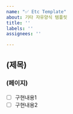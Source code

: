 ```yaml
---
name: "✅ Etc Template"
about: 기타 자유양식 템플릿
title: ''
labels: ''
assignees: ''

---
```


## (제목)
### (페이지)
- [ ] 구현내용1
- [ ] 구현내용2
